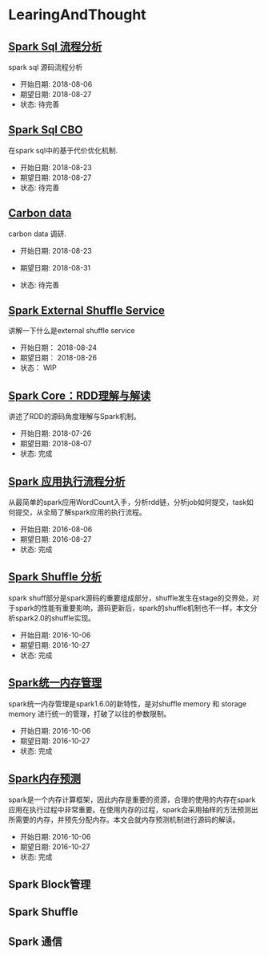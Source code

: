 # LearingAndThought

## [Spark Sql 流程分析](./Spark/Spark-Sql-Analysis.md)

spark sql 源码流程分析
- 开始日期: 2018-08-06
- 期望日期: 2018-08-27
- 状态:  待完善

## [Spark Sql CBO](./Spark/spark-sql-cbo.md)

在spark sql中的基于代价优化机制.
- 开始日期: 2018-08-23
- 期望日期: 2018-08-27
- 状态:  待完善

## [Carbon data](./Spark/carbon-data.md)

carbon data 调研.
- 开始日期: 2018-08-23

- 期望日期: 2018-08-31

- 状态:  待完善

## [Spark External Shuffle Service](./Spark/external-shuffle-service.md)

讲解一下什么是external shuffle service

- 开始日期： 2018-08-24
- 期望日期： 2018-08-26
- 状态： WIP




## [Spark Core：RDD理解与解读](https://netease-bigdata.github.io/ne-spark-courseware/slides/spark_core/rdd_basics.html#1)

讲述了RDD的源码角度理解与Spark机制。
- 开始日期: 2018-07-26
- 期望日期: 2018-08-07
- 状态: 完成


## [Spark 应用执行流程分析](./Spark/spark应用执行流程.md)

从最简单的spark应用WordCount入手，分析rdd链，分析job如何提交，task如何提交，从全局了解spark应用的执行流程。

- 开始日期: 2016-08-06
- 期望日期: 2016-08-27
- 状态:  完成

## [Spark Shuffle 分析](./Spark/spark源码分析Shuffle实现.md)
spark shuff部分是spark源码的重要组成部分，shuffle发生在stage的交界处，对于spark的性能有重要影响，源码更新后，spark的shuffle机制也不一样，本文分析spark2.0的shuffle实现。
- 开始日期: 2016-10-06
- 期望日期: 2016-10-27
- 状态:  完成

## [Spark统一内存管理](./Spark/spark统一内存管理.md)
spark统一内存管理是spark1.6.0的新特性，是对shuffle memory 和 storage memory 进行统一的管理，打破了以往的参数限制。
- 开始日期: 2016-10-06
- 期望日期: 2016-10-27
- 状态:  完成

## [Spark内存预测](./Spark/spark内存预测.md)
spark是一个内存计算框架，因此内存是重要的资源，合理的使用的内存在spark应用在执行过程中非常重要。在使用内存的过程，spark会采用抽样的方法预测出所需要的内存，并预先分配内存。本文会就内存预测机制进行源码的解读。
- 开始日期: 2016-10-06
- 期望日期: 2016-10-27
- 状态:  完成


## Spark Block管理



## Spark Shuffle



## Spark 通信

